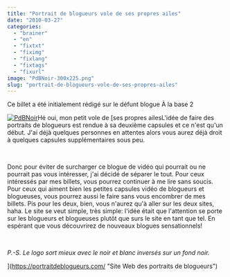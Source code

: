 ```yaml
---
title: "Portrait de blogueurs vole de ses propres ailes"
date: "2010-03-27"
categories: 
  - "brainer"
  - "en"
  - "fixtxt"
  - "fiximg"
  - "fixlang"
  - "fixtags"
  - "fixurl"
image: "PdBNoir-300x225.png"
slug: "portrait-de-blogueurs-vole-de-ses-propres-ailes"
---
```


Ce billet a été initialement rédigé sur le défunt blogue À la base 2

[![](images/PdBNoir-300x225.png "PdBNoir")](https://outofcomfortone.net/wp-content/uploads/2010/03/PdBNoir.png)Hé oui, mon petit vole de [ses propres ailesL'idée de faire des portraits de blogueurs est rendue à sa deuxième capsules et ce n'est qu'un début. J'ai déjà quelques personnes en attentes alors vous aurez déjà droit à quelques capsules supplémentaires sous peu.

 

Donc pour éviter de surcharger ce blogue de vidéo qui pourrait ou ne pourrait pas vous intéresser, j'ai décidé de séparer le tout. Pour ceux intéressés par mes billets, vous pourrez continuer à me lire sans soucis. Pour ceux qui aiment bien les petites capsules vidéo de blogueurs et blogueuses, vous pourrez aussi le faire sans vous encombrer de mes billets. Pis pour les deux, bien, vous n'aurez qu'à aller sur les deux sites, haha. Le site se veut simple, très simple: l'idée était que l'attention se porte sur les blogueurs et blogueuses plutôt que surs le site en tant que tel. En espérant que vous découvrirez de nouveaux blogues sensationnels!

 

_P.-S. Le logo sort mieux avec le noir et blanc inversés sur un fond noir._

](https://portraitdeblogueurs.com/ "Site Web des portraits de blogueurs")
